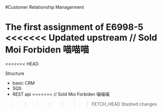 #Customer Relationship Managerment

The first assignment of E6998-5
<<<<<<< Updated upstream
// Sold Moi Forbiden
喵喵喵
=======
<<<<<<< HEAD

Structure
- basic CRM
- SQS
- REST api
=======
// Sold Moi Forbiden
喵喵喵
>>>>>>> FETCH_HEAD
>>>>>>> Stashed changes
